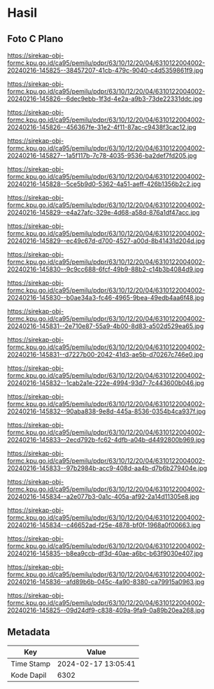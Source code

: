 # Hasil

## Foto C Plano

https://sirekap-obj-formc.kpu.go.id/ca95/pemilu/pdpr/63/10/12/20/04/6310122004002-20240216-145825--38457207-41cb-479c-9040-c4d5359861f9.jpg

https://sirekap-obj-formc.kpu.go.id/ca95/pemilu/pdpr/63/10/12/20/04/6310122004002-20240216-145826--6dec9ebb-1f3d-4e2a-a9b3-73de22331ddc.jpg

https://sirekap-obj-formc.kpu.go.id/ca95/pemilu/pdpr/63/10/12/20/04/6310122004002-20240216-145826--456367fe-31e2-4f11-87ac-c9438f3cac12.jpg

https://sirekap-obj-formc.kpu.go.id/ca95/pemilu/pdpr/63/10/12/20/04/6310122004002-20240216-145827--1a5f117b-7c78-4035-9536-ba2def7fd205.jpg

https://sirekap-obj-formc.kpu.go.id/ca95/pemilu/pdpr/63/10/12/20/04/6310122004002-20240216-145828--5ce5b9d0-5362-4a51-aeff-426b1356b2c2.jpg

https://sirekap-obj-formc.kpu.go.id/ca95/pemilu/pdpr/63/10/12/20/04/6310122004002-20240216-145829--e4a27afc-329e-4d68-a58d-876a1df47acc.jpg

https://sirekap-obj-formc.kpu.go.id/ca95/pemilu/pdpr/63/10/12/20/04/6310122004002-20240216-145829--ec49c67d-d700-4527-a00d-8b41431d204d.jpg

https://sirekap-obj-formc.kpu.go.id/ca95/pemilu/pdpr/63/10/12/20/04/6310122004002-20240216-145830--9c9cc688-6fcf-49b9-88b2-c14b3b4084d9.jpg

https://sirekap-obj-formc.kpu.go.id/ca95/pemilu/pdpr/63/10/12/20/04/6310122004002-20240216-145830--b0ae34a3-fc46-4965-9bea-49edb4aa6f48.jpg

https://sirekap-obj-formc.kpu.go.id/ca95/pemilu/pdpr/63/10/12/20/04/6310122004002-20240216-145831--2e710e87-55a9-4b00-8d83-a502d529ea65.jpg

https://sirekap-obj-formc.kpu.go.id/ca95/pemilu/pdpr/63/10/12/20/04/6310122004002-20240216-145831--d7227b00-2042-41d3-ae5b-d70267c746e0.jpg

https://sirekap-obj-formc.kpu.go.id/ca95/pemilu/pdpr/63/10/12/20/04/6310122004002-20240216-145832--1cab2a1e-222e-4994-93d7-7c443600b046.jpg

https://sirekap-obj-formc.kpu.go.id/ca95/pemilu/pdpr/63/10/12/20/04/6310122004002-20240216-145832--90aba838-9e8d-445a-8536-0354b4ca937f.jpg

https://sirekap-obj-formc.kpu.go.id/ca95/pemilu/pdpr/63/10/12/20/04/6310122004002-20240216-145833--2ecd792b-fc62-4dfb-a04b-d4492800b969.jpg

https://sirekap-obj-formc.kpu.go.id/ca95/pemilu/pdpr/63/10/12/20/04/6310122004002-20240216-145833--97b2984b-acc9-408d-aa4b-d7b6b279404e.jpg

https://sirekap-obj-formc.kpu.go.id/ca95/pemilu/pdpr/63/10/12/20/04/6310122004002-20240216-145834--a2e077b3-0a1c-405a-af92-2a14d11305e8.jpg

https://sirekap-obj-formc.kpu.go.id/ca95/pemilu/pdpr/63/10/12/20/04/6310122004002-20240216-145834--c46652ad-f25e-4878-bf0f-1968a0f00663.jpg

https://sirekap-obj-formc.kpu.go.id/ca95/pemilu/pdpr/63/10/12/20/04/6310122004002-20240216-145835--b8ea9ccb-df3d-40ae-a6bc-b63f9030e407.jpg

https://sirekap-obj-formc.kpu.go.id/ca95/pemilu/pdpr/63/10/12/20/04/6310122004002-20240216-145836--afd89b6b-045c-4a90-8380-ca79915a0963.jpg

https://sirekap-obj-formc.kpu.go.id/ca95/pemilu/pdpr/63/10/12/20/04/6310122004002-20240216-145825--09d24df9-c838-409a-9fa9-0a89b20ea268.jpg


## Metadata

| Key        | Value               |
| ---------- | ------------------- |
| Time Stamp | 2024-02-17 13:05:41 |
| Kode Dapil | 6302                |



